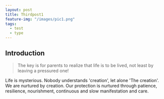 ```yaml
---
layout: post
title: Thirdpost1
feature-img: "/images/pic1.png"
tags:
  - test
  - type
---
```


## Introduction
> The key is for parents to realize that life is to be lived, not least by leaving a pressured one!

Life is mysterious. Nobody understands 'creation', let alone 'The creation'. We are nurtured by creation. Our protection is nurtured through patience, resilience, nourishment, continuous and slow manifestation and care.
